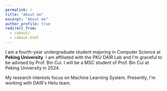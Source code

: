 ```yaml
---
permalink: /
title: "About me"
excerpt: "About me"
author_profile: true
redirect_from: 
  - /about/
  - /about.html
---
```


I am a fourth-year undergraduate student majoring in Computer Science at **Peking University**. I am affiliated with the PKU DAIR Lab and I'm graceful to be advised by Prof. Bin Cui. I will be a MSC student of Prof. Bin Cui at Peking University in 2024.

My research interests focus on Machine Learning System. Presently, I'm working with DAIR's Hetu team.